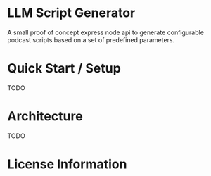 # LLM Script Generator
A small proof of concept express node api to generate configurable podcast scripts based on a set of predefined parameters.

# Quick Start / Setup
TODO

# Architecture
TODO

# License Information